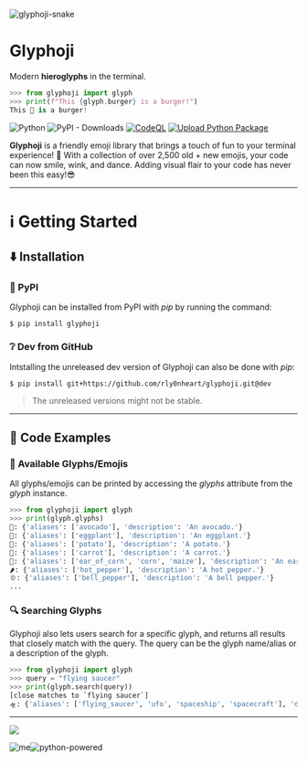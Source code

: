 ![glyphoji-snake](https://github.com/rly0nheart/glyphoji/assets/74001397/1b32fe5a-ef9a-48b6-89f7-0e0bd647704c)

# Glyphoji
Modern **hieroglyphs** in the terminal.
```Python
>>> from glyphoji import glyph
>>> print(f"This {glyph.burger} is a burger!")
This 🍔 is a burger!
```
![Python](https://img.shields.io/badge/python-3670A0?style=flat&logo=python&logoColor=ffdd54)
![PyPI - Downloads](https://img.shields.io/pypi/dm/glyphoji?logo=pypi)
[![CodeQL](https://github.com/rly0nheart/glyphoji/actions/workflows/codeql.yml/badge.svg)](https://github.com/rly0nheart/glyphoji/actions/workflows/codeql.yml)
[![Upload Python Package](https://github.com/rly0nheart/glyphoji/actions/workflows/python-publish.yml/badge.svg)](https://github.com/rly0nheart/glyphoji/actions/workflows/python-publish.yml)

**Glyphoji** is a friendly emoji library that brings a touch of fun to your terminal experience! 🎉 With a collection of over 2,500 old + new emojis, your code can now smile, wink, and dance. 
Adding visual flair to your code has never been this easy!😎
***

# ℹ️ Getting Started
## ⬇️ Installation
### 🐍 PyPI
Glyphoji can be installed from PyPI with *pip* by running the command:
```
$ pip install glyphoji
```
### ❔ Dev from GitHub
Intstalling the unreleased dev version of Glyphoji can also be done with *pip*:
```
$ pip install git+https://github.com/rly0nheart/glyphoji.git@dev
```
> The unreleased versions might not be stable.
***
## 📖 Code Examples
### 🔣 Available Glyphs/Emojis
All glyphs/emojis can be printed by accessing the *glyphs* attribute from the *glyph* instance.
```Python
>>> from glyphoji import glyph
>>> print(glyph.glyphs)
🥑: {'aliases': ['avocado'], 'description': 'An avocado.'}
🍆: {'aliases': ['eggplant'], 'description': 'An eggplant.'}
🥔: {'aliases': ['potato'], 'description': 'A potato.'}
🥕: {'aliases': ['carrot'], 'description': 'A carrot.'}
🌽: {'aliases': ['ear_of_corn', 'corn', 'maize'], 'description': 'An ear of corn.'}
🌶️: {'aliases': ['hot_pepper'], 'description': 'A hot pepper.'}
🫑: {'aliases': ['bell_pepper'], 'description': 'A bell pepper.'}
...
```

### 🔍 Searching Glyphs
Glyphoji also lets users search for a specific glyph, and returns all results that closely match with the query. The query can be the glyph name/alias or a description of the glyph.

```Python
>>> from glyphoji import glyph
>>> query = "flying saucer"
>>> print(glyph.search(query))
[close matches to `flying saucer`]
🛸: {'aliases': ['flying_saucer', 'ufo', 'spaceship', 'spacecraft'], 'description': 'A flying saucer.'}
```
***
<a href="https://www.buymeacoffee.com/_rly0nheart"><img src="https://img.buymeacoffee.com/button-api/?text=Buy me a coffee&emoji=&slug=_rly0nheart&button_colour=40DCA5&font_colour=ffffff&font_family=Comic&outline_colour=000000&coffee_colour=FFDD00" /></a>

![me](https://github.com/rly0nheart/glyphoji/assets/74001397/e202c4c1-9a69-40c4-a4da-1e95befb08ee)![python-powered](https://github.com/rly0nheart/glyphoji/assets/74001397/797adebc-2b98-41bc-9019-2b0079fc32dc)

